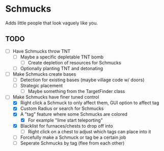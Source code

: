 # Schmucks

Adds little people that look vaguely like you.

## TODO

- [ ] Have Schmucks throw TNT
    - [ ] Maybe a specific depletable TNT bomb
        - [ ] Create depletion of resources for Schmucks
    - [ ] Optionally planting TNT and detonating
- [ ] Make Schmucks create bases
    - [ ] Detection for existing bases (maybe village code w/ doors)
    - [ ] Strategic placement
        - [ ] Maybe something from the TargetFinder class
- [ ] Make Schmucks have finer tuned control
    - [x] Right click a Schmuck to only affect them, GUI option to affect tag
    - [x] Custom Radius or search for Schmucks
    - [x] A "tag" feature where some Schmucks are colored
        - [x] For example "lime start teleporting"
    - [x] Blacklist for furnaces/chests to drop off into
        - [ ] Right click on a chest to adjust which tags can place into it
    - [ ] Forcefully make a Schmuck or tag be a certain job
    - [ ] Seperate Schmucks by tag (flee from each other)
